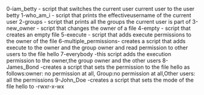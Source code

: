 0-iam_betty - script that switches the current user current user to the user betty
1-who_am_i - script that prints the effectiveusername of the current user
2-groups - script that prints all the groups the current user is part of
3-new_owner - script that changes the owner of a file
4-empty - script that creates an empty file
5-execute - script that adds execute permissions to the owner of the file
6-multiple_permissions- creates a script that adds execute to the owner and the group owner and read permission to other users to the file hello
7-everybody -this script adds the execution permission to the owner,the group owner and the other users
8-James_Bond -creates a script that sets the permission to the file hello as follows:owner: no permission at all, Group:no permission at all,Other users: all the permissions
9-John_Doe -creates a script that sets the mode of the file hello to -rwxr-x-wx
